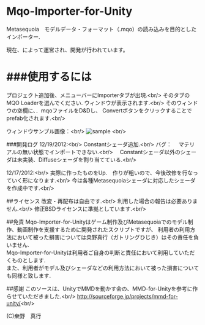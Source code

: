Mqo-Importer-for-Unity
======================
Metasequoia　モデルデータ・フォーマット（.mqo）の読み込みを目的としたインポーター.

現在、によって運営され、開発が行われています。


###使用するには
===============

プロジェクト追加後、メニューバーにImporterタブが出現.<br\/>
そのタブのMQO Loaderを選んでください.
ウィンドウが表示されます.<br\/>
そのウィンドウの空欄に、．mqoファイルをD&Dし、
Convertボタンをクリックすることでprefab化されます.<br\/>

ウィンドウサンプル画像：<br\/>
![sample](https://raw.github.com/YuhaOh/Mqo-Importer-for-Unity/master/Window_sample.jpg)
<br\/>

###開発ログ
12/19/2012:<br\/>
Constantシェーダ追加.<br\/>
バグ：
　マテリアルの無い状態でインポートできない.<br\/>
　Constantシェーダ以外のシェーダは未実装、Diffuseシェーダを割り当てている.<br\/>


12/17/2012:<br\/>
実際に作ったものをUp.　作りが粗いので、今後改修を行なっていく形になります.<br\/>
今は各種Metasequoiaシェーダに対応したシェーダを作成中です.<br\/>

##ライセンス
改変・再配布は自由です.<br\/>
利用した場合の報告は必要ありません.<br\/>
修正BSDライセンスに準拠としています.<br\/>

##免責
Mqo-Importer-for-Unityはゲーム制作及びMetasequoiaでのモデル制作、動画制作を支援するために開発されたスクリプトですが、
利用者の利用方法において被った損害については桒野真行（ガトリングひじき）はその責任を負いません.<br>
Mqo-Importer-for-Unityは利用者ご自身の判断と責任において利用していただくものとします.<br>
また、利用者がモデル及びシェーダなどの利用方法において被った損害についても同様と致します.<br>

##感謝
このソースは、UnityでMMDを動かす会の、MMD-for-Unityを参考に作らせていただきました.<br\/>
http://sourceforge.jp/projects/mmd-for-unity/<br\/>

(C)桒野　真行
